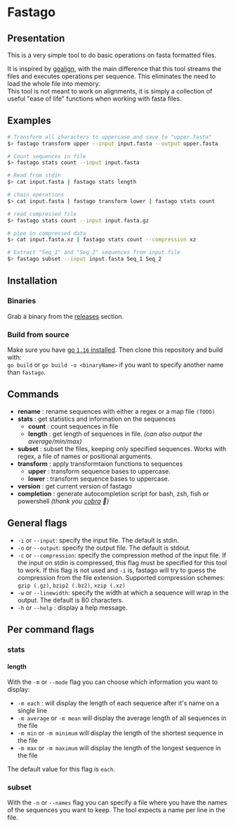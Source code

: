 # Fastago

## Presentation
This is a very simple tool to do basic operations on fasta formatted files.   

 It is inspired by [goalign](https://github.com/evolbioinfo/goalign), with the main difference that this tool streams the files and executes operations per sequence. This eliminates the need to load the whole file into memory.  
 This tool is not meant to work on alignments, it is simply a collection of useful "ease of life" functions when working with fasta files. 

## Examples
```bash
# Transform all characters to uppercase and save to "upper.fasta"
$> fastago transform upper --input input.fasta --output upper.fasta

# Count sequences in file
$> fastago stats count --input input.fasta 

# Read from stdin
$> cat input.fasta | fastago stats length  

# chain operations
$> cat input.fasta | fastago transform lower | fastago stats count

# read compressed file
$> fastago stats count --input input.fasta.gz

# pipe in compressed data
$> cat input.fasta.xz | fastago stats count --compression xz

# Extract "Seq_1" and "Seq_2" sequences from input file
$> fastago subset --input input.fasta Seq_1 Seq_2 
```

## Installation
### Binaries
Grab a binary from the [releases](https://github.com/lucblassel/fastago/releases/) section.

### Build from source
Make sure you have [go `1.16` installed](https://golang.org/doc/install). Then clone this repository and build with:  
`go build` or `go build -o <binaryName>` if you want to specify another name than `fastago`. 

## Commands
- **rename** : rename sequences with either a regex or a map file `(TODO)`
- **stats** : get statistics and information on the sequences
  - **count** : count sequences in file
  - **length** : get length of sequences in file. *(can also output the average/min/max)*
- **subset** : subset the files, keeping only specified sequences. Works with regex, a file of names or positional arguments. 
- **transform** : apply transformtaion functions to sequences
  - **upper** : transform sequence bases to uppercase.
  - **lower** : transform sequence bases to uppercase.
- **version** : get current version of fastago
- **completion** : generate autocompletion script for bash, zsh, fish or powershell *(thank you [cobra](https://github.com/spf13/cobra) 🙏)*
  
## General flags
- `-i` or `--input`: specify the input file. The default is stdin.
- `-o` or `--output`: specify the output file. The default is stdout.
- `-c` or `--compression`: specify the compression method of the input file. If the input on stdin is compressed, this flag must be specified for this tool to work. If this flag is not used and `-i` is, fastago will try to guess the compression from the file extension. Supported compression schemes: `gzip (.gz)`, `bzip2 (.bz2)`, `xzip (.xz)`
- `-w` or `--linewidth`: specify the width at which a sequence will wrap in the output. The default is 80 characters.
- `-h` or `--help` : display a help message.


## Per command flags
### stats
#### length
With the `-m` or `--mode` flag you can choose which information you want to display: 
 - `-m each` : will display the length of each sequence after it's name on a single line
 - `-m average` or `-m mean` will display the average length of all sequences in the file
 - `-m min` or `-m minimum` will display the length of the shortest sequence in the file
 - `-m max` or `-m maximum` will display the length of the longest sequence in the file

The default value for this flag is `each`.

### subset
With the `-n` or `--names` flag you can specify a file where you have the names of the sequences you want to keep. The tool expects a name per line in the file.

